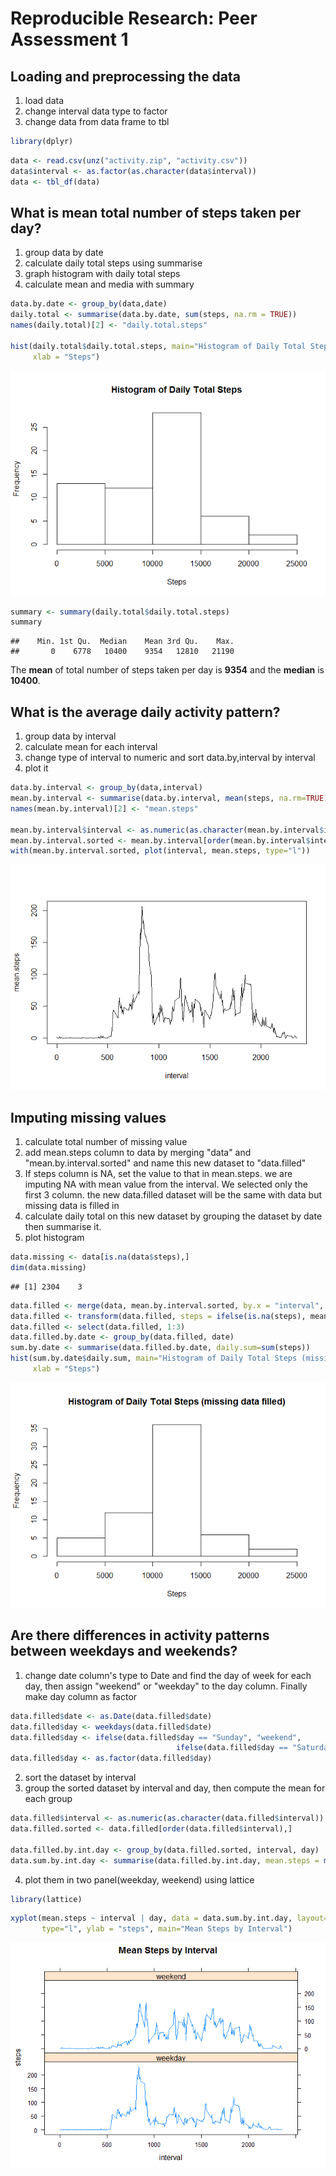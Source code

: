 # Reproducible Research: Peer Assessment 1


## Loading and preprocessing the data
1. load data
1. change interval data type to factor
1. change data from data frame to tbl


```r
library(dplyr)
```


```r
data <- read.csv(unz("activity.zip", "activity.csv"))
data$interval <- as.factor(as.character(data$interval))
data <- tbl_df(data)
```


## What is mean total number of steps taken per day?
1. group data by date
1. calculate daily total steps using summarise
1. graph histogram with daily total steps
1. calculate mean and media with summary


```r
data.by.date <- group_by(data,date)
daily.total <- summarise(data.by.date, sum(steps, na.rm = TRUE))
names(daily.total)[2] <- "daily.total.steps"

hist(daily.total$daily.total.steps, main="Histogram of Daily Total Steps",
     xlab = "Steps")
```

![](PA1_template_files/figure-html/unnamed-chunk-2-1.png)

```r
summary <- summary(daily.total$daily.total.steps)
summary
```

```
##    Min. 1st Qu.  Median    Mean 3rd Qu.    Max. 
##       0    6778   10400    9354   12810   21190
```
The **mean** of total number of steps taken per day is **9354** and the **median** is **10400**.

## What is the average daily activity pattern?
1. group data by interval
1. calculate mean for each interval
1. change type of interval to numeric and sort data.by,interval by interval
1. plot it


```r
data.by.interval <- group_by(data,interval)
mean.by.interval <- summarise(data.by.interval, mean(steps, na.rm=TRUE))
names(mean.by.interval)[2] <- "mean.steps"

mean.by.interval$interval <- as.numeric(as.character(mean.by.interval$interval))
mean.by.interval.sorted <- mean.by.interval[order(mean.by.interval$interval),]
with(mean.by.interval.sorted, plot(interval, mean.steps, type="l"))
```

![](PA1_template_files/figure-html/unnamed-chunk-3-1.png)


## Imputing missing values
1. calculate total number of missing value
1. add mean.steps column to data by merging "data" and "mean.by.interval.sorted" and name this new dataset to "data.filled"
1. If steps column is NA, set the value to that in mean.steps. we are imputing NA with mean value from the interval. We selected only the first 3 column. the new data.filled dataset will be the same with data but missing data is filled in
1. calculate daily total on this new dataset by grouping the dataset by date then summarise it.
1. plot histogram


```r
data.missing <- data[is.na(data$steps),]
dim(data.missing)
```

```
## [1] 2304    3
```

```r
data.filled <- merge(data, mean.by.interval.sorted, by.x = "interval", by.y="interval")
data.filled <- transform(data.filled, steps = ifelse(is.na(steps), mean.steps, steps))
data.filled <- select(data.filled, 1:3)
data.filled.by.date <- group_by(data.filled, date)
sum.by.date <- summarise(data.filled.by.date, daily.sum=sum(steps))
hist(sum.by.date$daily.sum, main="Histogram of Daily Total Steps (missing data filled)",
     xlab = "Steps")
```

![](PA1_template_files/figure-html/unnamed-chunk-4-1.png)

## Are there differences in activity patterns between weekdays and weekends?

1. change date column's type to Date and find the day of week for each day, then assign "weekend" or "weekday" to the day column. Finally make day column as factor


```r
data.filled$date <- as.Date(data.filled$date)
data.filled$day <- weekdays(data.filled$date)
data.filled$day <- ifelse(data.filled$day == "Sunday", "weekend", 
                                     ifelse(data.filled$day == "Saturday", "weekend", "weekday"))
data.filled$day <- as.factor(data.filled$day)
```

2. sort the dataset by interval
3. group the sorted dataset by interval and day, then compute the mean for each group


```r
data.filled$interval <- as.numeric(as.character(data.filled$interval))
data.filled.sorted <- data.filled[order(data.filled$interval),]

data.filled.by.int.day <- group_by(data.filled.sorted, interval, day)
data.sum.by.int.day <- summarise(data.filled.by.int.day, mean.steps = mean(steps))
```

4. plot them in two panel(weekday, weekend) using lattice


```r
library(lattice)
```


```r
xyplot(mean.steps ~ interval | day, data = data.sum.by.int.day, layout=c(1,2), 
       type="l", ylab = "steps", main="Mean Steps by Interval")
```

![](PA1_template_files/figure-html/unnamed-chunk-8-1.png)

